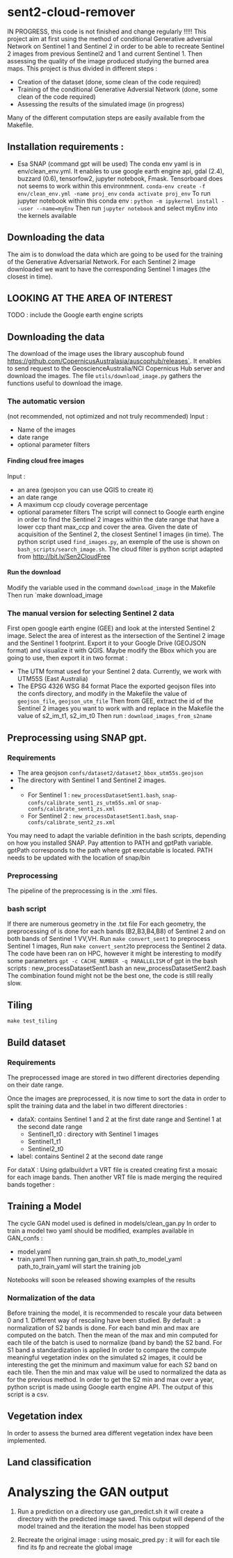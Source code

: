 # sent2-cloud-remover
IN PROGRESS, this code is not finished and change regularly !!!!!
This project aim at first using the method of conditional Generative adversial Network on Sentinel 1 and Sentinel 2 
in order to be able to recreate Sentinel 2 images from previous Sentinel2 and 1 and current Sentinel 1. Then assessing the quality of the
image produced studying the burned area maps. 
This project is thus divided in different steps : 
- Creation of the dataset (done, some clean of the code required)
- Training of the conditional Generative Adversial Network (done, some clean of the code required)
- Assessing  the results of the simulated image (in progress)  

Many of the different computation steps are easily available from the Makefile. 

## Installation requirements : 


 - Esa SNAP (command gpt will be used)
 The conda env yaml  is in env/clean_env.yml. It enables to use google earth engine api, gdal (2.4), buzzard (0.6), tensorfow2, 
 jupyter notebook, Fmask.
 Tensorboard does not seems to work within this environmnent.
 `conda-env create -f env/clean_env.yml -name proj_env`
 `conda activate proj_env`
 To run jupyter notebook within this conda env : 
 `python -m ipykernel install --user --name=myEnv`
 Then run `jupyter notebook` and select myEnv into the kernels available



## Downloading the data
The aim is to donwload the data which are going to be used for the training of the Generative Adversarial Network.
For each Sentinel 2 image downloaded we want to have the corresponding Sentinel 1 images (the closest in time).
## LOOKING AT THE AREA OF INTEREST
 TODO : include the Google earth engine scripts
 


## Downloading the data
The download of the image uses the library auscophub found https://github.com/CopernicusAustralasia/auscophub/releases`. 
It enables to send request to the GeoscienceAustralia/NCI Copernicus Hub server and download the images. 
The file `utils/download_image.py` gathers the functions useful to download the image. 
### The automatic version
(not recommended, not optimized and not truly recommended)
Input : 
- Name of the images 
- date range
- optional parameter filters
#### Finding cloud free images


Input : 
- an area (geojson you can use QGIS to create it)
- an date range
- A maximum ccp cloudy coverage percentage
- optional parameter filters
The script will connect to Google earth engine in order to find the Sentinel 2 images within the date range that have a lower
ccp thant max_ccp and cover the area. Given the date of acquisition of the Sentinel 2, the closest Sentinel 1 images (in time).
The python script used `find_images.py`, an exemple of the use is shown on `bash_scripts/search_image.sh`.
The cloud filter is python script adapted from  http://bit.ly/Sen2CloudFree
#### Run the download
Modify the variable used in the command `download_image` in the Makefile
Then run `make download_image
### The manual version for selecting Sentinel 2 data
First open google earth engine (GEE) and look at the intersted Sentinel 2 image. Select the area of interest as the 
intersection of the Sentinel 2 image and the Sentinel 1 footprint. Export it to your Google Drive (GEOJSON format)
 and visualize it with QGIS. Maybe modify the Bbox which you are going to use, then export it in two format : 
 - The UTM format used for your Sentinel 2 data. Currently, we work with UTM55S (East Australia)
 - The EPSG 4326 WSG 84 format
Place the exported geojson files into the confs directory, and modify in the Makefile the value of `geojson_file`,
 `geojson_utm_file`
Then from GEE, extract the id of the Sentinel 2 images you want to work with and replace in the Makefile the 
value of s2_im_t1, s2_im_t0
Then run : `download_images_from_s2name`

## Preprocessing using SNAP gpt. 

### Requirements
- The area geojson `confs/dataset2/dataset2_bbox_utm55s.geojson`
- The directory with Sentinel 1 and Sentinel 2 images.
- - For Sentinel 1 : `new_processDatasetSent1.bash`, `snap-confs/calibrate_sent1_zs_utm55s.xml` or `snap-confs/calibrate_sent1_zs.xml`   
   - For Sentinel 2 : `new_processDatasetSent1.bash`, `snap-confs/calibrate_sent2_zs.xml`

You may need to adapt the variable definition in the bash scripts, depending on how you installed SNAP. Pay attention to 
PATH and gptPath variable. gptPath corresponds to the path where gpt executable is located. PATH needs to be updated with
the location of snap/bin

### Preprocessing

The pipeline of the preprocessing is in the .xml files. 


### bash script

If there are numerous geometry in the .txt file For each geometry, the preprocessing of is done for each bands 
(B2,B3,B4,B8) of Sentinel 2 and on both bands of Sentinel 1 VV,VH. 
Run `make convert_sent1` to preprocess Sentinel 1 images, Run `make convert_sent2`to preprocess the Sentinel 2 data.
The code have been ran on HPC, however it might be interesting to modify some parameters 
`gpt -c CACHE_NUMBER -q PARALLELISM` of gpt in the bash scripts : new_processDatasetSent1.bash an new_processDatasetSent2.bash
The combination found might not be the best one, the code is still really slow. 

## Tiling
`make test_tiling`
## Build dataset 
### Requirements
The preprocessed image are stored in two different directories depending on their date range. 

Once the images are preprocessed, it is now time to sort the data in order to split the training data and the label in two
different directories : 
- dataX: contains Sentinel 1 and 2 at the first date range and Sentinel 1 at the second date range  
    - Sentinel1_t0 : directory with Sentinel 1 images 
    - Sentinel1_t1
    - Sentinel2_t0 
- label: contains Sentinel 2 at the second date range

For dataX : 
Using gdalbuildvrt a VRT file is created creating first a mosaic for each image bands. Then another VRT file is made merging
the required bands together : 

## Training a Model
The cycle GAN model used is defined in models/clean_gan.py
In order to train a model two yaml should be modified, examples available in GAN_confs :  
- model.yaml
- train.yaml
Then running gan_train.sh path_to_model_yaml path_to_train_yaml will start the training job

Notebooks will soon be released showing examples of the results

### Normalization of the data

Before training the model, it is recommended to rescale your data between 0 and 1. Different way of rescaling have been studied.
By default :  a normalization of S2 bands is done. For each band min and max are computed on the batch. Then the mean of the max and min
computed for each tile of the batch is used to normalize (band by band) the S2 band. For S1 band a standardization is applied
In order to compare the compute meaningful vegetation index on the simulated s2 images, it could be interesting the get the 
minimum and maximum value for each S2 band on each tile. Then the min and max value will be used to normalized the data as for the previous method.
In order to get the S2 min and max over a year, python script is made using Google earth engine API. The output of this script
is a csv.

## Vegetation index 
In order to assess the burned area different vegetation index have been implemented.

## Land classification

# Analyszing the GAN output

1) Run a prediction on a directory use gan_predict.sh 
it will create a directory with the predicted image saved. This output will depend of the model trained and the iteration the model has been stopped

2) Recreate the original image : using mosaic_pred.py : it will for each tile find its fp and recreate the global image 









 



 
